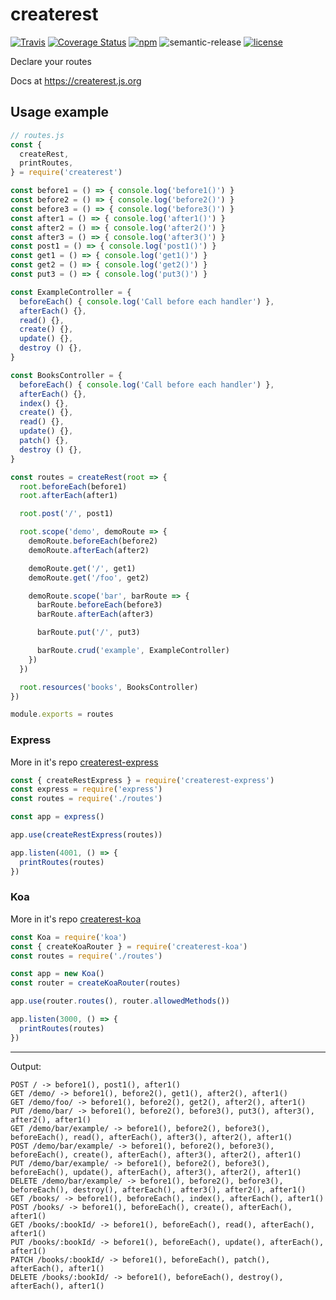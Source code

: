 # createrest

[![Travis](https://img.shields.io/travis/atomixinteractions/createrest.svg)](https://travis-ci.org/atomixinteractions/createrest)
[![Coverage Status](https://coveralls.io/repos/github/atomixinteractions/createrest/badge.svg?branch=master)](https://coveralls.io/github/atomixinteractions/createrest?branch=master)
[![npm](https://img.shields.io/npm/v/createrest.svg)](https://npmjs.com/createrest)
![semantic-release](https://img.shields.io/badge/%20%20%F0%9F%93%A6%F0%9F%9A%80-semantic--release-e10079.svg)
[![license](https://img.shields.io/github/license/atomixinteractions/createrest.svg)](https://github.com/atomixinteractions/createrest)


Declare your routes

Docs at https://createrest.js.org



## Usage example

```js
// routes.js
const {
  createRest,
  printRoutes,
} = require('createrest')

const before1 = () => { console.log('before1()') }
const before2 = () => { console.log('before2()') }
const before3 = () => { console.log('before3()') }
const after1 = () => { console.log('after1()') }
const after2 = () => { console.log('after2()') }
const after3 = () => { console.log('after3()') }
const post1 = () => { console.log('post1()') }
const get1 = () => { console.log('get1()') }
const get2 = () => { console.log('get2()') }
const put3 = () => { console.log('put3()') }

const ExampleController = {
  beforeEach() { console.log('Call before each handler') },
  afterEach() {},
  read() {},
  create() {},
  update() {},
  destroy () {},
}

const BooksController = {
  beforeEach() { console.log('Call before each handler') },
  afterEach() {},
  index() {},
  create() {},
  read() {},
  update() {},
  patch() {},
  destroy () {},
}

const routes = createRest(root => {
  root.beforeEach(before1)
  root.afterEach(after1)

  root.post('/', post1)

  root.scope('demo', demoRoute => {
    demoRoute.beforeEach(before2)
    demoRoute.afterEach(after2)

    demoRoute.get('/', get1)
    demoRoute.get('/foo', get2)

    demoRoute.scope('bar', barRoute => {
      barRoute.beforeEach(before3)
      barRoute.afterEach(after3)

      barRoute.put('/', put3)

      barRoute.crud('example', ExampleController)
    })
  })

  root.resources('books', BooksController)
})

module.exports = routes
```

### Express

More in it's repo [createrest-express](/packages/createrest-koa)

```js
const { createRestExpress } = require('createrest-express')
const express = require('express')
const routes = require('./routes')

const app = express()

app.use(createRestExpress(routes))

app.listen(4001, () => {
  printRoutes(routes)
})
```

### Koa

More in it's repo [createrest-koa](/packages/createrest-koa)

```js
const Koa = require('koa')
const { createKoaRouter } = require('createrest-koa')
const routes = require('./routes')

const app = new Koa()
const router = createKoaRouter(routes)

app.use(router.routes(), router.allowedMethods())

app.listen(3000, () => {
  printRoutes(routes)
})
```

---

Output:

```
POST / -> before1(), post1(), after1()
GET /demo/ -> before1(), before2(), get1(), after2(), after1()
GET /demo/foo/ -> before1(), before2(), get2(), after2(), after1()
PUT /demo/bar/ -> before1(), before2(), before3(), put3(), after3(), after2(), after1()
GET /demo/bar/example/ -> before1(), before2(), before3(), beforeEach(), read(), afterEach(), after3(), after2(), after1()
POST /demo/bar/example/ -> before1(), before2(), before3(), beforeEach(), create(), afterEach(), after3(), after2(), after1()
PUT /demo/bar/example/ -> before1(), before2(), before3(), beforeEach(), update(), afterEach(), after3(), after2(), after1()
DELETE /demo/bar/example/ -> before1(), before2(), before3(), beforeEach(), destroy(), afterEach(), after3(), after2(), after1()
GET /books/ -> before1(), beforeEach(), index(), afterEach(), after1()
POST /books/ -> before1(), beforeEach(), create(), afterEach(), after1()
GET /books/:bookId/ -> before1(), beforeEach(), read(), afterEach(), after1()
PUT /books/:bookId/ -> before1(), beforeEach(), update(), afterEach(), after1()
PATCH /books/:bookId/ -> before1(), beforeEach(), patch(), afterEach(), after1()
DELETE /books/:bookId/ -> before1(), beforeEach(), destroy(), afterEach(), after1()
```
